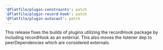 ```yaml
---
'@flatfile/plugin-constraints': patch
'@flatfile/plugin-record-hook': patch
'@flatfile/plugin-autocast': patch
---
```


This release fixes the builds of plugins utilizing the recordHook package by including recordHook as an external. This also moves the listener dep to peerDependencies which are considered externals.
